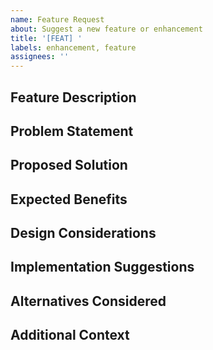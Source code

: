 ```yaml
---
name: Feature Request
about: Suggest a new feature or enhancement
title: '[FEAT] '
labels: enhancement, feature
assignees: ''
---
```


## Feature Description
<!-- A clear and concise description of the feature you're requesting -->

## Problem Statement
<!-- Describe the problem this feature would solve or the need it addresses -->

## Proposed Solution
<!-- Describe how you envision this feature working -->

## Expected Benefits
<!-- How would this feature improve the theme or user experience -->

## Design Considerations
<!-- Any mockups, design requirements, or UI/UX considerations -->

## Implementation Suggestions
<!-- Optional: Any suggestions for how to implement this feature -->

## Alternatives Considered
<!-- Optional: Alternative solutions or features you've considered -->

## Additional Context
<!-- Any other information that might be relevant to the feature request -->